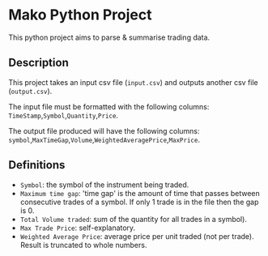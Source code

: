 # Mako Python Project

This python project aims to parse & summarise trading data.

## Description

This project takes an input csv file (`input.csv`) and outputs another csv file (`output.csv`).

The input file must be formatted with the following columns: `TimeStamp`,`Symbol`,`Quantity`,`Price`.

The output file produced will have the following columns: `symbol`,`MaxTimeGap`,`Volume`,`WeightedAveragePrice`,`MaxPrice`.

## Definitions

- `Symbol`: the symbol of the instrument being traded.
- `Maximum time gap`: 'time gap' is the amount of time that passes between consecutive trades of a symbol. If only 1 trade is in the file then the gap is 0.
- `Total Volume traded`: sum of the quantity for all trades in a symbol).
- `Max Trade Price`: self-explanatory.
- `Weighted Average Price`: average price per unit traded (not per trade). Result is truncated to whole numbers.